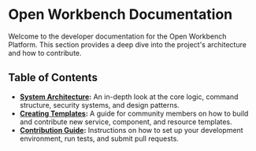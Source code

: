 # Open Workbench Documentation

Welcome to the developer documentation for the Open Workbench Platform. This section provides a deep dive into the project's architecture and how to contribute.

## Table of Contents

- **[System Architecture](architecture.md):** An in-depth look at the core logic, command structure, security systems, and design patterns.
- **[Creating Templates](CREATING_A_TEMPLATE.md):** A guide for community members on how to build and contribute new service, component, and resource templates.
- **[Contribution Guide](../CONTRIBUTING.md):** Instructions on how to set up your development environment, run tests, and submit pull requests.
